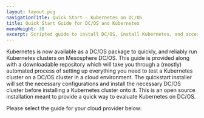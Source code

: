 ```yaml
---
layout: layout.pug
navigationTitle: Quick Start - Kubernetes on DC/OS
title: Quick Start Guide for DC/OS and Kubernetes
menuWeight: 30
excerpt: Scripted guide to install DC/OS, install Kubernetes, and access clusters on the dashboard.
---
```


<!-- This source repo for this topic is https://github.com/mesosphere/dcos-kubernetes-cluster -->

Kubernetes is now available as a DC/OS package to quickly, and reliably run Kubernetes clusters on Mesosphere DC/OS. This guide is provided along with a downloadable repository which will take you through a (mostly) automated process of setting up everything you need to test a Kubernetes cluster on a DC/OS cluster in a cloud environment. The quickstart installer will set the necessary configurations and install the necessary DC/OS cluster before installing a Kubernetes cluster onto it. This is an open source installation meant to provide a quick way to evaluate Kubernetes on DC/OS.

Please select the guide for your cloud provider below: